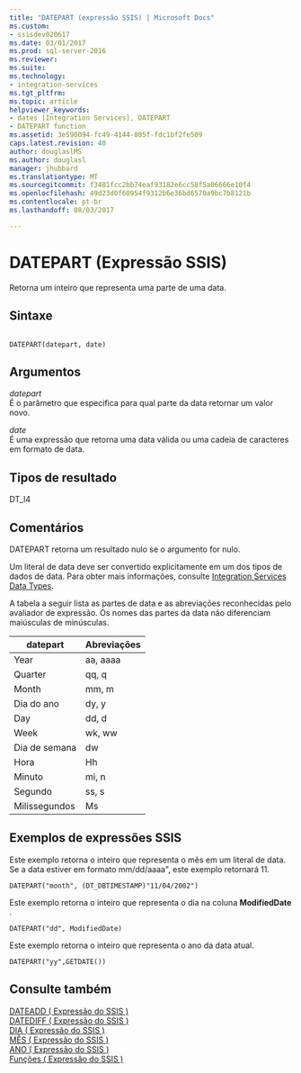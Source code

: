 ```yaml
---
title: "DATEPART (expressão SSIS) | Microsoft Docs"
ms.custom:
- ssisdev020617
ms.date: 03/01/2017
ms.prod: sql-server-2016
ms.reviewer: 
ms.suite: 
ms.technology:
- integration-services
ms.tgt_pltfrm: 
ms.topic: article
helpviewer_keywords:
- dates [Integration Services], DATEPART
- DATEPART function
ms.assetid: 3e590094-fc49-4144-805f-fdc1bf2fe509
caps.latest.revision: 40
author: douglaslMS
ms.author: douglasl
manager: jhubbard
ms.translationtype: MT
ms.sourcegitcommit: f3481fcc2bb74eaf93182e6cc58f5a06666e10f4
ms.openlocfilehash: 49d23d0f60954f9312b6e36bd6570a9bc7b8121b
ms.contentlocale: pt-br
ms.lasthandoff: 08/03/2017

---
```

# <a name="datepart-ssis-expression"></a>DATEPART (Expressão SSIS)
  Retorna um inteiro que representa uma parte de uma data.  
  
## <a name="syntax"></a>Sintaxe  
  
```  
  
DATEPART(datepart, date)  
```  
  
## <a name="arguments"></a>Argumentos  
 *datepart*  
 É o parâmetro que especifica para qual parte da data retornar um valor novo.  
  
 *date*  
 É uma expressão que retorna uma data válida ou uma cadeia de caracteres em formato de data.  
  
## <a name="result-types"></a>Tipos de resultado  
 DT_I4  
  
## <a name="remarks"></a>Comentários  
 DATEPART retorna um resultado nulo se o argumento for nulo.  
  
 Um literal de data deve ser convertido explicitamente em um dos tipos de dados de data. Para obter mais informações, consulte [Integration Services Data Types](../../integration-services/data-flow/integration-services-data-types.md).  
  
 A tabela a seguir lista as partes de data e as abreviações reconhecidas pelo avaliador de expressão. Os nomes das partes da data não diferenciam maiúsculas de minúsculas.  
  
|datepart|Abreviações|  
|--------------|-------------------|  
|Year|aa, aaaa|  
|Quarter|qq, q|  
|Month|mm, m|  
|Dia do ano|dy, y|  
|Day|dd, d|  
|Week|wk, ww|  
|Dia de semana|dw|  
|Hora|Hh|  
|Minuto|mi, n|  
|Segundo|ss, s|  
|Milissegundos|Ms|  
  
## <a name="ssis-expression-examples"></a>Exemplos de expressões SSIS  
 Este exemplo retorna o inteiro que representa o mês em um literal de data. Se a data estiver em formato mm/dd/aaaa", este exemplo retornará 11.  
  
```  
DATEPART("month", (DT_DBTIMESTAMP)"11/04/2002")  
```  
  
 Este exemplo retorna o inteiro que representa o dia na coluna **ModifiedDate** .  
  
```  
DATEPART("dd", ModifiedDate)  
```  
  
 Este exemplo retorna o inteiro que representa o ano da data atual.  
  
```  
DATEPART("yy",GETDATE())  
```  
  
## <a name="see-also"></a>Consulte também  
 [DATEADD &#40; Expressão do SSIS &#41;](../../integration-services/expressions/dateadd-ssis-expression.md)   
 [DATEDIFF &#40; Expressão do SSIS &#41;](../../integration-services/expressions/datediff-ssis-expression.md)   
 [DIA &#40; Expressão do SSIS &#41;](../../integration-services/expressions/day-ssis-expression.md)   
 [MÊS &#40; Expressão do SSIS &#41;](../../integration-services/expressions/month-ssis-expression.md)   
 [ANO &#40; Expressão do SSIS &#41;](../../integration-services/expressions/year-ssis-expression.md)   
 [Funções &#40; Expressão do SSIS &#41;](../../integration-services/expressions/functions-ssis-expression.md)  
  
  
